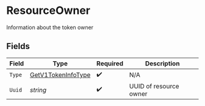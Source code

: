# ResourceOwner

Information about the token owner


## Fields

| Field                                                             | Type                                                              | Required                                                          | Description                                                       |
| ----------------------------------------------------------------- | ----------------------------------------------------------------- | ----------------------------------------------------------------- | ----------------------------------------------------------------- |
| `Type`                                                            | [GetV1TokenInfoType](../../Models/Requests/GetV1TokenInfoType.md) | :heavy_check_mark:                                                | N/A                                                               |
| `Uuid`                                                            | *string*                                                          | :heavy_check_mark:                                                | UUID of resource owner                                            |